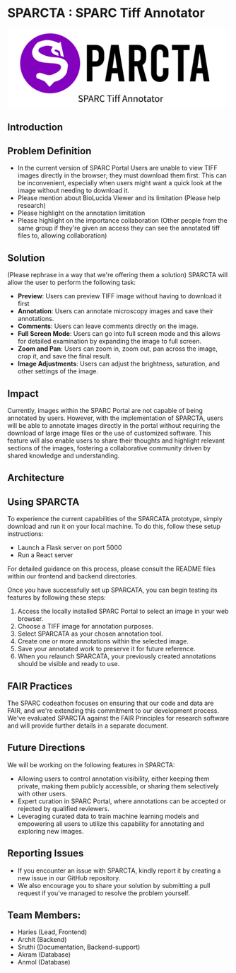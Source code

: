 # SPARCTA : SPARC Tiff Annotator

<p align="center">
  <img src="assets/img/SPARCta logo header.png" alt="SPARCTA Header"/>
</p>

## Introduction

## Problem Definition

- In the current version of SPARC Portal Users are unable to view TIFF images directly in the browser; they must download them first. This can be inconvenient, especially when users might want a quick look at the image without needing to download it.
- Please mention about BioLucida Viewer and its limitation (Please help research)
- Please highlight on the annotation limitation
- Please highlight on the importance collaboration (Other people from the same group if they're given an access they can see the annotated tiff files to, allowing collaboration)

## Solution

(Please rephrase in a way that we're offering them a solution) SPARCTA will allow the user to perform the following task:

- **Preview**: Users can preview TIFF image without having to download it first
- **Annotation**: Users can annotate microscopy images and save their annotations.
- **Comments**: Users can leave comments directly on the image.
- **Full Screen Mode**: Users can go into full screen mode and this allows for detailed examination by expanding the image to full screen.
- **Zoom and Pan**: Users can zoom in, zoom out, pan across the image, crop it, and save the final result.
- **Image Adjustments**: Users can adjust the brightness, saturation, and other settings of the image.

## Impact

Currently, images within the SPARC Portal are not capable of being annotated by users. However, with the implementation of SPARCTA, users will be able to annotate images directly in the portal without requiring the download of large image files or the use of customized software. This feature will also enable users to share their thoughts and highlight relevant sections of the images, fostering a collaborative community driven by shared knowledge and understanding.

## Architecture

## Using SPARCTA

To experience the current capabilities of the SPARCATA prototype, simply download and run it on your local machine. To do this, follow these setup instructions:

- Launch a Flask server on port 5000
- Run a React server

For detailed guidance on this process, please consult the README files within our frontend and backend directories.

Once you have successfully set up SPARCATA, you can begin testing its features by following these steps:

1. Access the locally installed SPARC Portal to select an image in your web browser.
2. Choose a TIFF image for annotation purposes.
3. Select SPARCATA as your chosen annotation tool.
4. Create one or more annotations within the selected image.
5. Save your annotated work to preserve it for future reference.
6. When you relaunch SPARCATA, your previously created annotations should be visible and ready to use.

## FAIR Practices

The SPARC codeathon focuses on ensuring that our code and data are FAIR, and we're extending this commitment to our development process. We've evaluated SPARCTA against the FAIR Principles for research software and will provide further details in a separate document.

## Future Directions

We will be working on the following features in SPARCTA:

- Allowing users to control annotation visibility, either keeping them private, making them publicly accessible, or sharing them selectively with other users.
- Expert curation in SPARC Portal, where annotations can be accepted or rejected by qualified reviewers.
- Leveraging curated data to train machine learning models and empowering all users to utilize this capability for annotating and exploring new images.

## Reporting Issues

- If you encounter an issue with SPARCTA, kindly report it by creating a new issue in our GitHub repository.
- We also encourage you to share your solution by submitting a pull request if you've managed to resolve the problem yourself.

## Team Members:

- Haries (Lead, Frontend)
- Archit (Backend)
- Sruthi (Documentation, Backend-support)
- Akram (Database)
- Anmol (Database)

